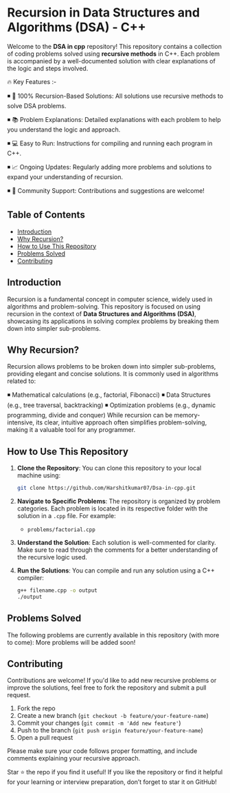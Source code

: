 # Recursion in Data Structures and Algorithms (DSA) - C++

Welcome to the **DSA in cpp** repository! This repository contains a collection of coding problems solved using **recursive methods** in C++. Each problem is accompanied by a well-documented solution with clear explanations of the logic and steps involved.


🔥 Key Features :- 

◾ 🚀 100% Recursion-Based Solutions: All solutions use recursive methods to solve DSA problems.

◾ 📚 Problem Explanations: Detailed explanations with each problem to help you understand the logic and approach.

◾ 💻 Easy to Run: Instructions for compiling and running each program in C++.

◾ 📈 Ongoing Updates: Regularly adding more problems and solutions to expand your understanding of recursion.

◾ 🤝 Community Support: Contributions and suggestions are welcome!


## Table of Contents

- [Introduction](#introduction)
- [Why Recursion?](#why-recursion)
- [How to Use This Repository](#how-to-use-this-repository)
- [Problems Solved](#problems-solved)
- [Contributing](#contributing)

## Introduction

Recursion is a fundamental concept in computer science, widely used in algorithms and problem-solving. This repository is focused on using recursion in the context of **Data Structures and Algorithms (DSA)**, showcasing its applications in solving complex problems by breaking them down into simpler sub-problems.

## Why Recursion?

Recursion allows problems to be broken down into simpler sub-problems, providing elegant and concise solutions. It is commonly used in algorithms related to:

◾ Mathematical calculations (e.g., factorial, Fibonacci)
◾ Data Structures (e.g., tree traversal, backtracking)
◾ Optimization problems (e.g., dynamic programming, divide and conquer)
While recursion can be memory-intensive, its clear, intuitive approach often simplifies problem-solving, making it a valuable tool for any programmer.

## How to Use This Repository

1. **Clone the Repository**: You can clone this repository to your local machine using:
   ```bash
   git clone https://github.com/Harshitkumar07/Dsa-in-cpp.git
   ```
   
2. **Navigate to Specific Problems**: The repository is organized by problem categories. Each problem is located in its respective folder with the solution in a `.cpp` file. For example:
   - `problems/factorial.cpp`
   
3. **Understand the Solution**: Each solution is well-commented for clarity. Make sure to read through the comments for a better understanding of the recursive logic used.

4. **Run the Solutions**: You can compile and run any solution using a C++ compiler:
   ```bash
   g++ filename.cpp -o output
   ./output
   ```

## Problems Solved

The following problems are currently available in this repository (with more to come):
More problems will be added soon!

## Contributing

Contributions are welcome! If you'd like to add new recursive problems or improve the solutions, feel free to fork the repository and submit a pull request.

1. Fork the repo
2. Create a new branch (`git checkout -b feature/your-feature-name`)
3. Commit your changes (`git commit -m 'Add new feature'`)
4. Push to the branch (`git push origin feature/your-feature-name`)
5. Open a pull request

Please make sure your code follows proper formatting, and include comments explaining your recursive approach.

Star ⭐ the repo if you find it useful!
If you like the repository or find it helpful for your learning or interview preparation, don’t forget to star it on GitHub!
